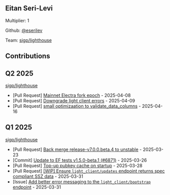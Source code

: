 
## Eitan Seri-Levi
Multiplier: 1

Github: [@eserilev](https://github.com/eserilev)

Team: [sigp/lighthouse](https://github.com/sigp/lighthouse/pulls?q=author%3Aeserilev)

## Contributions

## Q2 2025


[sigp/lighthouse](https://github.com/sigp/lighthouse)
* [Pull Request] [Mainnet Electra fork epoch](https://github.com/sigp/lighthouse/pull/7275) - 2025-04-08
* [Pull Request] [Downgrade light client errors](https://github.com/sigp/lighthouse/pull/7300) - 2025-04-09
* [Pull Request] [small optimizaation to validate_data_columns](https://github.com/sigp/lighthouse/pull/7326) - 2025-04-16
## Q1 2025

[sigp/lighthouse](https://github.com/sigp/lighthouse)
* [Pull Request] [Back merge release-v7.0.0.beta.4 to unstable](https://github.com/sigp/lighthouse/pull/7194) - 2025-03-23
* [Commit] [Update to EF tests v1.5.0-beta.1 (#6871)](https://github.com/sigp/lighthouse/commit/1781c5a75539e499dc5288246b22d06853f6b54f) - 2025-03-26
* [Pull Request] [Top-up pubkey cache on startup](https://github.com/sigp/lighthouse/pull/7217) - 2025-03-28
* [Pull Request] [[WIP] Ensure `light_client/updates` endpoint returns spec compliant SSZ data](https://github.com/sigp/lighthouse/pull/7230) - 2025-03-31
* [Issue] [Add better error messaging to the `light_client/bootstrap` endpoint](https://github.com/sigp/lighthouse/issues/7229) - 2025-03-31
